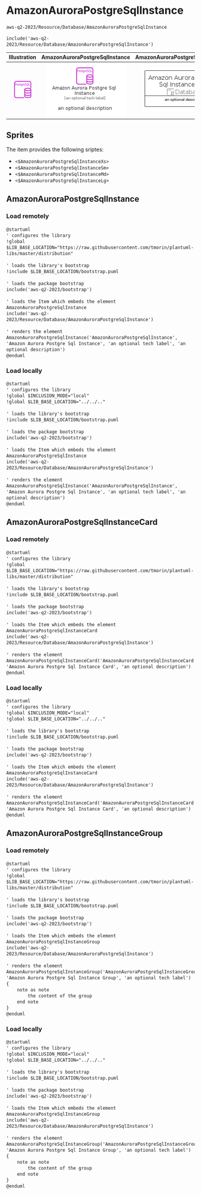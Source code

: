 # AmazonAuroraPostgreSqlInstance


```text
aws-q2-2023/Resource/Database/AmazonAuroraPostgreSqlInstance
```

```text
include('aws-q2-2023/Resource/Database/AmazonAuroraPostgreSqlInstance')
```



| Illustration | AmazonAuroraPostgreSqlInstance | AmazonAuroraPostgreSqlInstanceCard | AmazonAuroraPostgreSqlInstanceGroup |
| :---: | :---: | :---: | :---: |
| ![illustration for Illustration](../../../aws-q2-2023/Resource/Database/AmazonAuroraPostgreSqlInstance.png) | ![illustration for AmazonAuroraPostgreSqlInstance](../../../aws-q2-2023/Resource/Database/AmazonAuroraPostgreSqlInstance.Local.png) | ![illustration for AmazonAuroraPostgreSqlInstanceCard](../../../aws-q2-2023/Resource/Database/AmazonAuroraPostgreSqlInstanceCard.Local.png) | ![illustration for AmazonAuroraPostgreSqlInstanceGroup](../../../aws-q2-2023/Resource/Database/AmazonAuroraPostgreSqlInstanceGroup.Local.png) |



## Sprites
The item provides the following sriptes:

- `<$AmazonAuroraPostgreSqlInstanceXs>`
- `<$AmazonAuroraPostgreSqlInstanceSm>`
- `<$AmazonAuroraPostgreSqlInstanceMd>`
- `<$AmazonAuroraPostgreSqlInstanceLg>`





## AmazonAuroraPostgreSqlInstance

### Load remotely
```plantuml
@startuml
' configures the library
!global $LIB_BASE_LOCATION="https://raw.githubusercontent.com/tmorin/plantuml-libs/master/distribution"

' loads the library's bootstrap
!include $LIB_BASE_LOCATION/bootstrap.puml

' loads the package bootstrap
include('aws-q2-2023/bootstrap')

' loads the Item which embeds the element AmazonAuroraPostgreSqlInstance
include('aws-q2-2023/Resource/Database/AmazonAuroraPostgreSqlInstance')

' renders the element
AmazonAuroraPostgreSqlInstance('AmazonAuroraPostgreSqlInstance', 'Amazon Aurora Postgre Sql Instance', 'an optional tech label', 'an optional description')
@enduml
```

### Load locally
```plantuml
@startuml
' configures the library
!global $INCLUSION_MODE="local"
!global $LIB_BASE_LOCATION="../../.."

' loads the library's bootstrap
!include $LIB_BASE_LOCATION/bootstrap.puml

' loads the package bootstrap
include('aws-q2-2023/bootstrap')

' loads the Item which embeds the element AmazonAuroraPostgreSqlInstance
include('aws-q2-2023/Resource/Database/AmazonAuroraPostgreSqlInstance')

' renders the element
AmazonAuroraPostgreSqlInstance('AmazonAuroraPostgreSqlInstance', 'Amazon Aurora Postgre Sql Instance', 'an optional tech label', 'an optional description')
@enduml
```

## AmazonAuroraPostgreSqlInstanceCard

### Load remotely
```plantuml
@startuml
' configures the library
!global $LIB_BASE_LOCATION="https://raw.githubusercontent.com/tmorin/plantuml-libs/master/distribution"

' loads the library's bootstrap
!include $LIB_BASE_LOCATION/bootstrap.puml

' loads the package bootstrap
include('aws-q2-2023/bootstrap')

' loads the Item which embeds the element AmazonAuroraPostgreSqlInstanceCard
include('aws-q2-2023/Resource/Database/AmazonAuroraPostgreSqlInstance')

' renders the element
AmazonAuroraPostgreSqlInstanceCard('AmazonAuroraPostgreSqlInstanceCard', 'Amazon Aurora Postgre Sql Instance Card', 'an optional description')
@enduml
```

### Load locally
```plantuml
@startuml
' configures the library
!global $INCLUSION_MODE="local"
!global $LIB_BASE_LOCATION="../../.."

' loads the library's bootstrap
!include $LIB_BASE_LOCATION/bootstrap.puml

' loads the package bootstrap
include('aws-q2-2023/bootstrap')

' loads the Item which embeds the element AmazonAuroraPostgreSqlInstanceCard
include('aws-q2-2023/Resource/Database/AmazonAuroraPostgreSqlInstance')

' renders the element
AmazonAuroraPostgreSqlInstanceCard('AmazonAuroraPostgreSqlInstanceCard', 'Amazon Aurora Postgre Sql Instance Card', 'an optional description')
@enduml
```

## AmazonAuroraPostgreSqlInstanceGroup

### Load remotely
```plantuml
@startuml
' configures the library
!global $LIB_BASE_LOCATION="https://raw.githubusercontent.com/tmorin/plantuml-libs/master/distribution"

' loads the library's bootstrap
!include $LIB_BASE_LOCATION/bootstrap.puml

' loads the package bootstrap
include('aws-q2-2023/bootstrap')

' loads the Item which embeds the element AmazonAuroraPostgreSqlInstanceGroup
include('aws-q2-2023/Resource/Database/AmazonAuroraPostgreSqlInstance')

' renders the element
AmazonAuroraPostgreSqlInstanceGroup('AmazonAuroraPostgreSqlInstanceGroup', 'Amazon Aurora Postgre Sql Instance Group', 'an optional tech label') {
    note as note
        the content of the group
    end note
}
@enduml
```

### Load locally
```plantuml
@startuml
' configures the library
!global $INCLUSION_MODE="local"
!global $LIB_BASE_LOCATION="../../.."

' loads the library's bootstrap
!include $LIB_BASE_LOCATION/bootstrap.puml

' loads the package bootstrap
include('aws-q2-2023/bootstrap')

' loads the Item which embeds the element AmazonAuroraPostgreSqlInstanceGroup
include('aws-q2-2023/Resource/Database/AmazonAuroraPostgreSqlInstance')

' renders the element
AmazonAuroraPostgreSqlInstanceGroup('AmazonAuroraPostgreSqlInstanceGroup', 'Amazon Aurora Postgre Sql Instance Group', 'an optional tech label') {
    note as note
        the content of the group
    end note
}
@enduml
```

